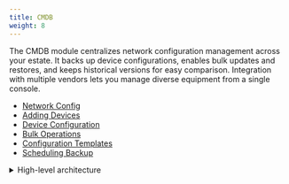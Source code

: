 ```yaml
---
title: CMDB
weight: 8
---
```


The CMDB module centralizes network configuration management across your estate. It backs up device configurations, enables bulk updates and restores, and keeps historical versions for easy comparison. Integration with multiple vendors lets you manage diverse equipment from a single console.

* <a href="/modules/cmdb/network_config">Network Config</a>
* <a href="/modules/cmdb/addingdevices">Adding Devices</a>
* <a href="/modules/cmdb/deviceconfiguration">Device Configuration</a>
* <a href="/modules/cmdb/bulkoperations">Bulk Operations</a>
* <a href="/modules/cmdb/configurationtemplates">Configuration Templates</a>
* <a href="/modules/cmdb/schedulingbackup">Scheduling Backup</a>

<details>
<summary>High-level architecture</summary>

{{< mermaid >}}
flowchart LR
  Devices --> Emedge
  Emedge --> CMDB[(CMDB Storage)]
  CMDB --> Admin[Admin Portal]
{{< /mermaid >}}

</details>
